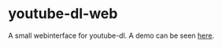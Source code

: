 # youtube-dl-web
A small webinterface for youtube-dl. A demo can be seen [here](https://youtube.brunner.ninja/).